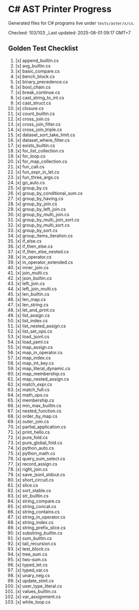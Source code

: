 # C# AST Printer Progress

Generated files for C# programs live under `tests/aster/x/cs`.

Checked: 103/103
_Last updated: 2025-08-01 09:17 GMT+7

## Golden Test Checklist
1. [x] append_builtin.cs
2. [x] avg_builtin.cs
3. [x] basic_compare.cs
4. [x] bench_block.cs
5. [x] binary_precedence.cs
6. [x] bool_chain.cs
7. [x] break_continue.cs
8. [x] cast_string_to_int.cs
9. [x] cast_struct.cs
10. [x] closure.cs
11. [x] count_builtin.cs
12. [x] cross_join.cs
13. [x] cross_join_filter.cs
14. [x] cross_join_triple.cs
15. [x] dataset_sort_take_limit.cs
16. [x] dataset_where_filter.cs
17. [x] exists_builtin.cs
18. [x] for_list_collection.cs
19. [x] for_loop.cs
20. [x] for_map_collection.cs
21. [x] fun_call.cs
22. [x] fun_expr_in_let.cs
23. [x] fun_three_args.cs
24. [x] go_auto.cs
25. [x] group_by.cs
26. [x] group_by_conditional_sum.cs
27. [x] group_by_having.cs
28. [x] group_by_join.cs
29. [x] group_by_left_join.cs
30. [x] group_by_multi_join.cs
31. [x] group_by_multi_join_sort.cs
32. [x] group_by_multi_sort.cs
33. [x] group_by_sort.cs
34. [x] group_items_iteration.cs
35. [x] if_else.cs
36. [x] if_then_else.cs
37. [x] if_then_else_nested.cs
38. [x] in_operator.cs
39. [x] in_operator_extended.cs
40. [x] inner_join.cs
41. [x] join_multi.cs
42. [x] json_builtin.cs
43. [x] left_join.cs
44. [x] left_join_multi.cs
45. [x] len_builtin.cs
46. [x] len_map.cs
47. [x] len_string.cs
48. [x] let_and_print.cs
49. [x] list_assign.cs
50. [x] list_index.cs
51. [x] list_nested_assign.cs
52. [x] list_set_ops.cs
53. [x] load_jsonl.cs
54. [x] load_yaml.cs
55. [x] map_assign.cs
56. [x] map_in_operator.cs
57. [x] map_index.cs
58. [x] map_int_key.cs
59. [x] map_literal_dynamic.cs
60. [x] map_membership.cs
61. [x] map_nested_assign.cs
62. [x] match_expr.cs
63. [x] match_full.cs
64. [x] math_ops.cs
65. [x] membership.cs
66. [x] min_max_builtin.cs
67. [x] nested_function.cs
68. [x] order_by_map.cs
69. [x] outer_join.cs
70. [x] partial_application.cs
71. [x] print_hello.cs
72. [x] pure_fold.cs
73. [x] pure_global_fold.cs
74. [x] python_auto.cs
75. [x] python_math.cs
76. [x] query_sum_select.cs
77. [x] record_assign.cs
78. [x] right_join.cs
79. [x] save_jsonl_stdout.cs
80. [x] short_circuit.cs
81. [x] slice.cs
82. [x] sort_stable.cs
83. [x] str_builtin.cs
84. [x] string_compare.cs
85. [x] string_concat.cs
86. [x] string_contains.cs
87. [x] string_in_operator.cs
88. [x] string_index.cs
89. [x] string_prefix_slice.cs
90. [x] substring_builtin.cs
91. [x] sum_builtin.cs
92. [x] tail_recursion.cs
93. [x] test_block.cs
94. [x] tree_sum.cs
95. [x] two-sum.cs
96. [x] typed_let.cs
97. [x] typed_var.cs
98. [x] unary_neg.cs
99. [x] update_stmt.cs
100. [x] user_type_literal.cs
101. [x] values_builtin.cs
102. [x] var_assignment.cs
103. [x] while_loop.cs
